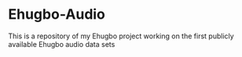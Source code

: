 # Ehugbo-Audio
This is a repository of my Ehugbo project working on the first publicly available Ehugbo audio data sets
